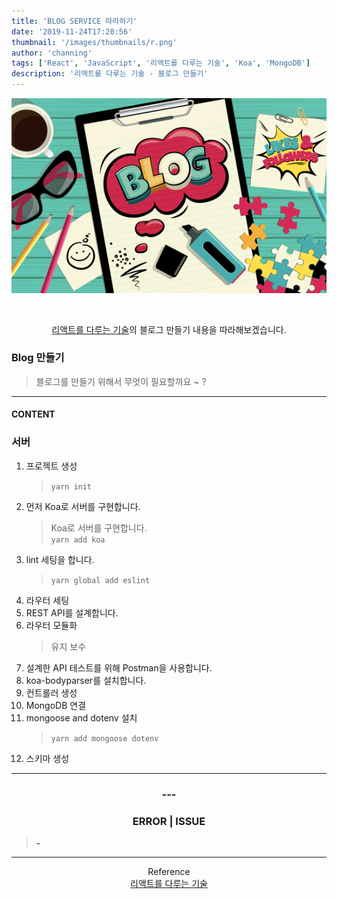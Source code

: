 ```yaml
---
title: 'BLOG SERVICE 따라하기'
date: '2019-11-24T17:20:56'
thumbnail: '/images/thumbnails/r.png'
author: 'channing'
tags: ['React', 'JavaScript', '리액트를 다루는 기술', 'Koa', 'MongoDB']
description: '리액트를 다루는 기술 - 블로그 만들기'
---
```


![blog](./whatisblog.png)

<center>

<br>

[리액트를 다루는 기술](https://kyobobook.co.kr/product/detailViewKor.laf?mallGb=KOR&ejkGb=KOR&barcode=9791160505238&orderClick=JAj)의 블로그 만들기 내용을 따라해보겠습니다.

</center>

### Blog 만들기

> 블로그를 만들기 위해서 무엇이 필요할까요 ~ ?

---

#### CONTENT

### 서버

1.  프로젝트 생성<br>
    > `yarn init` <br>
2.  먼저 Koa로 서버를 구현합니다.
    > Koa로 서버를 구현합니다.<br> `yarn add koa` <br>
3.  lint 세팅을 합니다.
    > `yarn global add eslint`
4.  라우터 세팅
5.  REST API를 설계합니다.
6.  라우터 모듈화
    > 유지 보수
7.  설계한 API 테스트를 위해 Postman을 사용합니다.
8.  koa-bodyparser를 설치합니다.
9.  컨트롤러 생성
10. MongoDB 연결
11. mongoose and dotenv 설치
    > `yarn add mongoose dotenv`
12. 스키마 생성

---

<center>

### ---

### ERROR | ISSUE

</center>

> <b> - </b>

<hr />

<center>

Reference <br>
[리액트를 다루는 기술](https://kyobobook.co.kr/product/detailViewKor.laf?mallGb=KOR&ejkGb=KOR&barcode=9791160505238&orderClick=JAj)
<br>

</center>
